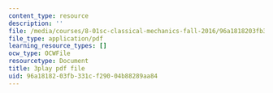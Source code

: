 ```yaml
---
content_type: resource
description: ''
file: /media/courses/8-01sc-classical-mechanics-fall-2016/96a1818203fb331cf29004b88289aa84_zLGu1dlP0UY.pdf
file_type: application/pdf
learning_resource_types: []
ocw_type: OCWFile
resourcetype: Document
title: 3play pdf file
uid: 96a18182-03fb-331c-f290-04b88289aa84
---
```

